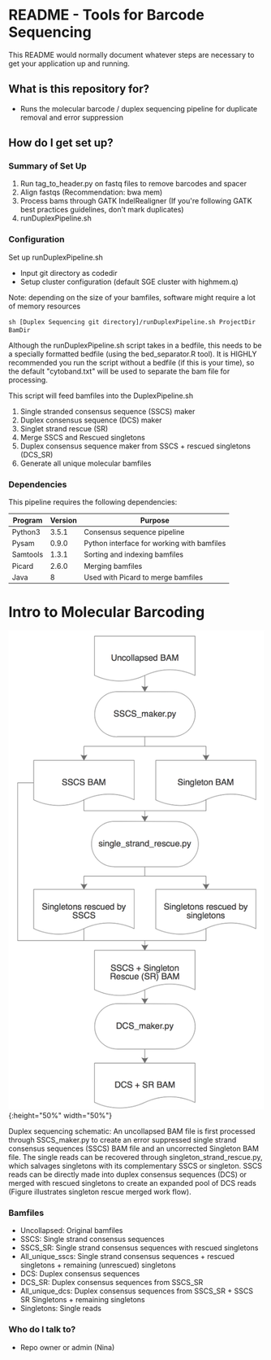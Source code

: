 # README - Tools for Barcode Sequencing #

This README would normally document whatever steps are necessary to get your application up and running.

## What is this repository for? ##

* Runs the molecular barcode / duplex sequencing pipeline for duplicate removal and error suppression

## How do I get set up? ##

### Summary of Set Up ###
1. Run tag_to_header.py on fastq files to remove barcodes and spacer
2. Align fastqs (Recommendation: bwa mem)
3. Process bams through GATK IndelRealigner (If you're following GATK best practices guidelines, don't mark duplicates)
4. runDuplexPipeline.sh

### Configuration ###
Set up runDuplexPipeline.sh
- Input git directory as codedir 
- Setup cluster configuration (default SGE cluster with highmem.q) 

Note: depending on the size of your bamfiles, software might require a lot of memory resources

~~~~
sh [Duplex Sequencing git directory]/runDuplexPipeline.sh ProjectDir BamDir 
~~~~
Although the runDuplexPipeline.sh script takes in a bedfile, this needs to be a specially formatted bedfile (using the bed\_separator.R tool). It is HIGHLY recommended you run the script without a bedfile (if this is your time), so the default "cytoband.txt" will be used to separate the bam file for processing. 

This script will feed bamfiles into the DuplexPipeline.sh

1. Single stranded consensus sequence (SSCS) maker
2. Duplex consensus sequence (DCS) maker
3. Singlet strand rescue (SR)
4. Merge SSCS and Rescued singletons
5. Duplex consensus sequence maker from SSCS + rescued singletons (DCS_SR)
6. Generate all unique molecular bamfiles 

### Dependencies ###
This pipeline requires the following dependencies:

| Program | Version | Purpose                                    |
| ------- | ------- | ------------------------------------------ |
| Python3 | 3.5.1   | Consensus sequence pipeline                |
| Pysam   | 0.9.0   | Python interface for working with bamfiles |
| Samtools| 1.3.1   | Sorting and indexing bamfiles              |
| Picard  | 2.6.0   | Merging bamfiles                           |
| Java    | 8       | Used with Picard to merge bamfiles         |

# Intro to Molecular Barcoding #
![Scheme](beta/script_overview.png){:height="50%" width="50%"}

Duplex sequencing schematic: An uncollapsed BAM file is first processed through SSCS_maker.py to create an error suppressed single strand consensus sequences (SSCS) BAM file and an uncorrected Singleton BAM file. The single reads can be recovered through singleton_strand_rescue.py, which salvages singletons with its complementary SSCS or singleton. SSCS reads can be directly made into duplex consensus sequences (DCS) or merged with rescued singletons to create an expanded pool of DCS reads (Figure illustrates singleton rescue merged work flow).

### Bamfiles ###
* Uncollapsed: Original bamfiles
* SSCS: Single strand consensus sequences
* SSCS_SR: Single strand consensus sequences with rescued singletons
* All_unique_sscs: Single strand consensus sequences + rescued singletons + remaining (unrescued) singletons 
* DCS: Duplex consensus sequences
* DCS_SR: Duplex consensus sequences from SSCS_SR
* All_unique_dcs: Duplex consensus sequences from SSCS_SR + SSCS SR Singletons + remaining singletons
* Singletons: Single reads

### Who do I talk to? ###

* Repo owner or admin (Nina)
